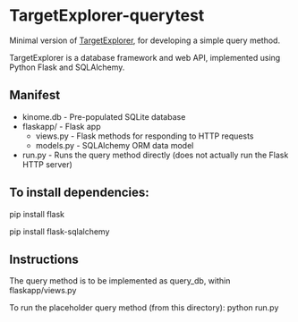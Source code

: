 TargetExplorer-querytest
========================

Minimal version of [TargetExplorer](https://github.com/choderalab/TargetExplorer), for developing a simple query method.

TargetExplorer is a database framework and web API, implemented using Python
Flask and SQLAlchemy.

Manifest
--------

* kinome.db - Pre-populated SQLite database
* flaskapp/ - Flask app
  * views.py - Flask methods for responding to HTTP requests
  * models.py - SQLAlchemy ORM data model
* run.py - Runs the query method directly (does not actually run the Flask HTTP server)

To install dependencies:
------------------------

pip install flask

pip install flask-sqlalchemy

Instructions
------------

The query method is to be implemented as query\_db, within flaskapp/views.py

To run the placeholder query method (from this directory):
python run.py
